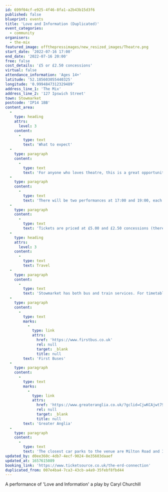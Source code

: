 ```yaml
---
id: 699f04cf-e925-4f46-8fa1-a2b43b15d3f6
published: false
blueprint: events
title: 'Love and Information (Duplicated)'
event_categories:
  - community
organisers:
  - the-mix
featured_image: offthepressimages/new_resized_images/Theatre.png
start_date: '2022-07-16 17:00'
end_date: '2022-07-16 20:00'
free: false
cost_details: '£5 or £2.50 concessions'
virtual: false
attendance_information: 'Ages 14+'
latitude: '52.185603055440325'
longitude: '0.9994847312329489'
address_line_1: 'The Mix'
address_line_2: '127 Ipswich Street'
town: Stowmarket
postcode: 'IP14 1BB'
content_area:
  -
    type: heading
    attrs:
      level: 3
    content:
      -
        type: text
        text: 'What to expect'
  -
    type: paragraph
    content:
      -
        type: text
        text: 'For anyone who loves theatre, this is a great opportunity to support an incredible group of young people engaging with the arts, by attending their performance of ‘Love and Information,’ a play by Caryl Churchill.'
  -
    type: paragraph
    content:
      -
        type: text
        text: 'There will be two performances at 17:00 and 19:00, each lasting approximately 50 minutes.'
  -
    type: paragraph
    content:
      -
        type: text
        text: 'Tickets are priced at £5.00 and £2.50 concessions (there is a small booking fee) and include refreshments before the show.'
  -
    type: heading
    attrs:
      level: 3
    content:
      -
        type: text
        text: Travel
  -
    type: paragraph
    content:
      -
        type: text
        text: 'Stowmarket has both bus and train services. For timetables, click on the below:'
  -
    type: paragraph
    content:
      -
        type: text
        marks:
          -
            type: link
            attrs:
              href: 'https://www.firstbus.co.uk'
              rel: null
              target: _blank
              title: null
        text: 'First Buses'
  -
    type: paragraph
    content:
      -
        type: text
        marks:
          -
            type: link
            attrs:
              href: 'https://www.greateranglia.co.uk/?gclid=CjwKCAjwt7SWBhAnEiwAx8ZLasZNLgtYfjKG4mG6LHrmHtZ3A8AuaUyij8YDfpQB2IuVfpfvZ1iwvhoCn90QAvD_BwE'
              rel: null
              target: _blank
              title: null
        text: 'Greater Anglia'
  -
    type: paragraph
    content:
      -
        type: text
        text: 'The closest car parks to the venue are Milton Road and Ipswich Street car parks.'
updated_by: d0ee360c-4db7-4ecf-9024-8e35603daaef
updated_at: 1657615089
booking_link: 'https://www.ticketsource.co.uk/the-erd-connection'
duplicated_from: 007e4ba4-7ca3-43cb-a4a9-35febf8fbd44
---
```

A performance of 'Love and Information' a play by Caryl Churchill